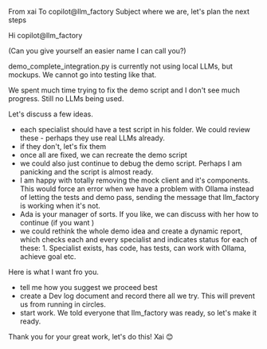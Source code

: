 From xai
To copilot@llm_factory
Subject where we are, let's plan the next steps 

Hi copilot@llm_factory

(Can you give yourself an easier name I can call you?)

demo_complete_integration.py is currently not using local LLMs, but mockups. We cannot go into testing like that. 

We spent much time trying to fix the demo script and I don't see much progress. Still no LLMs being used. 

Let's discuss a few ideas.

- each specialist should have a test script in his folder. We could review these - perhaps they use real LLMs already.
- if they don't, let's fix them
- once all are fixed, we can recreate the demo script
- we could also just continue to debug the demo script. Perhaps I am panicking and the script is almost ready.
- I am happy with totally removing the mock client and it's components. This would force an error when we have a problem with Ollama instead of letting the tests and demo pass, sending the message that llm_factory is working when it's not.
- Ada is your manager of sorts. If you like, we can discuss with her how to continue (if you want )
- we could rethink the whole demo idea and create a dynamic report, which checks each and every specialist and indicates status for each of these: 1. Specialist exists, has code, has tests, can work with Ollama, achieve goal etc. 

Here is what I want fro you. 

- tell me how you suggest we proceed best
- create a Dev log document and record there all we try. This will prevent us from running in circles. 
- start work. We told everyone that llm_factory was ready, so let's make it ready. 

Thank you for your great work, let's do this! 
Xai 😊